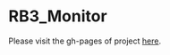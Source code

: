 # RB3_Monitor

Please visit the gh-pages of project [here](https://jeffeapalves.github.io/RB3_Monitor/).
